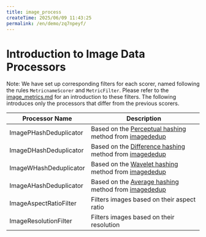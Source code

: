 ```yaml
---
title: image_process
createTime: 2025/06/09 11:43:25
permalink: /en/demo/zq7npeyf/
---
```


# Introduction to Image Data Processors
Note: We have set up corresponding filters for each scorer, named following the rules ```MetricnameScorer``` and ```MetricFilter```. Please refer to the [image_metrics.md](./image_metrics.md) for an introduction to these filters. The following introduces only the processors that differ from the previous scorers.


| Processor Name | Description |
|---|---|
| ImagePHashDeduplicator | Based on the [Perceptual hashing](https://www.hackerfactor.com/blog/index.php?/archives/432-Looks-Like-It.html) method from [imagededup](https://github.com/idealo/imagededup) |
| ImageDHashDeduplicator | Based on the [Difference hashing](https://www.hackerfactor.com/blog/index.php?/archives/529-Kind-of-Like-That.html) method from [imagededup](https://github.com/idealo/imagededup) |
| ImageWHashDeduplicator | Based on the [Wavelet hashing](https://fullstackml.com/wavelet-image-hash-in-python-3504fdd282b5) method from [imagededup](https://github.com/idealo/imagededup) |
| ImageAHashDeduplicator | Based on the [Average hashing](https://www.hackerfactor.com/blog/index.php?/archives/432-Looks-Like-It.html) method from [imagededup](https://github.com/idealo/imagededup) |
| ImageAspectRatioFilter | Filters images based on their aspect ratio |
| ImageResolutionFilter | Filters images based on their resolution |
